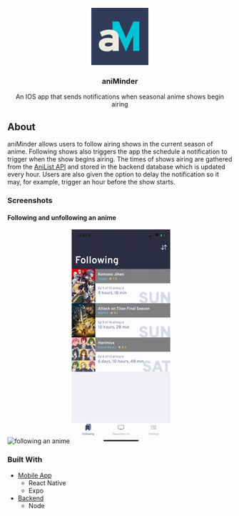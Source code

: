 <!-- LOGO -->
<p align="center">
    <a href="https://github.com/TaoLinShowdown/aniMinder">
        <img src="mobile/assets/icon.png" alt="logo" width="128" height="128">
    </a>
    <h3 align="center">aniMinder</h3>
    <p align="center">
        An IOS app that sends notifications when seasonal anime shows begin airing
    </p>
</p>

<!-- ABOUT -->
## About
aniMinder allows users to follow airing shows in the current season of anime. Following shows also triggers the app the schedule a notification to trigger when the show begins airing. The times of shows airing are gathered from the [AniList API](https://anilist.gitbook.io/anilist-apiv2-docs/) and stored in the backend database which is updated every hour. Users are also given the option to delay the notification so it may, for example, trigger an hour before the show starts.

### Screenshots
#### Following and unfollowing an anime
![following an anime](screenshots/follow-anime.gif) ![unfollowing an anime](screenshots/unfollow-anime.gif)

### Built With
- [Mobile App](/mobile)
    - React Native
    - Expo
- [Backend](/backend-aws)
    - Node